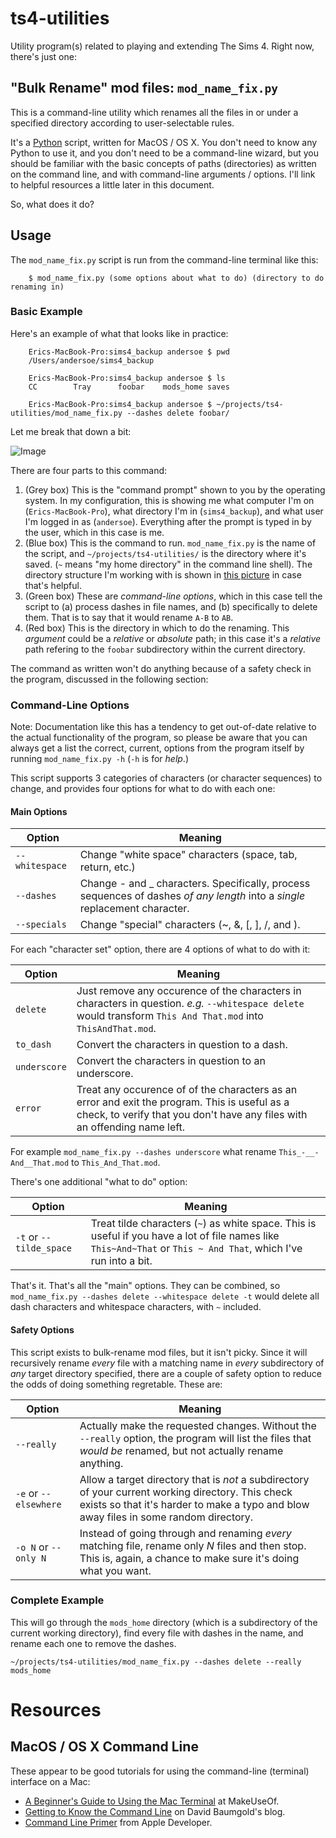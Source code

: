 # ts4-utilities
Utility program(s) related to playing and extending The Sims 4.  Right
now, there's just one:

## "Bulk Rename" mod files: `mod_name_fix.py` 

This is a command-line utility which renames all the files in or under
a specified directory according to user-selectable rules.

It's a [Python](https://docs.python.org/3/tutorial/index.html) script,
written for MacOS / OS X.  You don't need to know any Python to use
it, and you don't need to be a command-line wizard, but you should be
familiar with the basic concepts of paths (directories) as written on
the command line, and with command-line arguments / options.  I'll
link to helpful resources a little later in this document.

So, what does it do?

## Usage

The `mod_name_fix.py` script is run from the command-line terminal
like this:

``` shellsession
	$ mod_name_fix.py (some options about what to do) (directory to do renaming in)
```

### Basic Example

Here's an example of what that looks like in practice:

``` shellsession 
	Erics-MacBook-Pro:sims4_backup andersoe $ pwd
	/Users/andersoe/sims4_backup

	Erics-MacBook-Pro:sims4_backup andersoe $ ls
	CC        Tray      foobar    mods_home saves

	Erics-MacBook-Pro:sims4_backup andersoe $ ~/projects/ts4-utilities/mod_name_fix.py --dashes delete foobar/
```

Let me break that down a bit:

![Image](docs/tutorial-cmd-line.svg "Image of the preceding command
line, with boxes highlighting different parts.")

There are four parts to this command:

  1. (Grey box) This is the "command prompt" shown to you by the
      operating system.  In my configuration, this is showing me what
      computer I'm on (`Erics-MacBook-Pro`), what directory I'm in
      (`sims4_backup`), and what user I'm logged in as (`andersoe`).
      Everything after the prompt is typed in by the user, which in
      this case is me.
  2. (Blue box) This is the command to run.  `mod_name_fix.py` is the
     name of the script, and `~/projects/ts4-utilities/` is the
     directory where it's saved. (`~` means "my home directory" in the
     command line shell).  The directory structure I'm working with is
     shown in [this picture](docs/tutorial-cmd-line) in case that's
     helpful.
  3. (Green box) These are _command-line options_, which in this case
     tell the script to (a) process dashes in file names, and (b)
     specifically to delete them.  That is to say that it would rename
     `A-B` to `AB`.
  4. (Red box) This is the directory in which to do the renaming.
     This _argument_ could be a _relative_ or _absolute_ path; in this
     case it's a _relative_ path refering to the `foobar` subdirectory
     within the current directory.
	 
The command as written won't do anything because of a safety check in
the program, discussed in the following section:

### Command-Line Options

Note:  Documentation like this has a tendency to get out-of-date
relative to the actual functionality of the program, so please be
aware that you can always get a list the correct, current, options
from the program itself by running `mod_name_fix.py -h` (`-h` is for
_help_.)

This script supports 3 categories of characters (or character
sequences) to change, and provides four options for what to do with
each one:

#### Main Options

Option           | Meaning
---------------- | -------
`--whitespace`   | Change "white space" characters (space, tab, return, etc.)
`--dashes`       | Change - and _ characters.  Specifically, process sequences of dashes _of any length_ into a _single_ replacement character.
`--specials`     | Change "special" characters (~, &, [, ], /, and \).


For each "character set" option, there are 4 options of what to do
with it:

Option       | Meaning
-------------|--------
`delete`     | Just remove any occurence of the characters in characters in question. _e.g._ `--whitespace delete` would transform `This And That.mod` into `ThisAndThat.mod`.
`to_dash`    | Convert the characters in question to a dash.
`underscore` | Convert the characters in question to an underscore.
`error`      | Treat any occurence of of the characters as an error and exit the program.  This is useful as a check, to verify that you don't have any files with an offending name left.

For example `mod_name_fix.py --dashes underscore` what rename `This_-__-And__That.mod` to `This_And_That.mod`.

There's one additional "what to do" option:

Option                  | Meaning
------------------------|--------
`-t` or `--tilde_space` | Treat tilde characters (`~`) as white space.  This is useful if you have a lot of file names like `This~And~That` or `This ~ And That`, which I've run into a bit.


That's it.  That's all the "main" options.  They can be combined, so `mod_name_fix.py --dashes delete --whitespace delete -t` would delete all dash characters and whitespace characters, with `~` included.

#### Safety Options

This script exists to bulk-rename mod files, but it isn't picky.
Since it will recursively rename *every* file with a matching name in
*every* subdirectory of *any* target directory specified, there are a
couple of safety option to reduce the odds of doing something
regretable. These are:

Option                  | Meaning
------------------------|--------
`--really`              | Actually make the requested changes.  Without the `--really` option, the program will list the files that _would be_ renamed, but not actually rename anything.
`-e` or `--elsewhere`   | Allow a target directory that is *not* a subdirectory of your current working directory.  This check exists so that it's harder to make a typo and blow away files in some random directory.
`-o N` or `--only N`    | Instead of going through and renaming *every* matching file, rename only _N_ files and then stop.  This is, again, a chance to make sure it's doing what you want.

### Complete Example

This will go through the `mods_home` directory (which is a
subdirectory of the current working directory), find every file with
dashes in the name, and rename each one to remove the dashes.

``` shellsession
~/projects/ts4-utilities/mod_name_fix.py --dashes delete --really mods_home
```

# Resources

## MacOS / OS X Command Line

These appear to be good tutorials for using the command-line (terminal) interface on a Mac:
* [A Beginner's Guide to Using the Mac Terminal](https://www.makeuseof.com/tag/beginners-guide-mac-terminal/) at MakeUseOf.
* [Getting to Know the Command Line](https://www.davidbaumgold.com/tutorials/command-line/) on David Baumgold's blog.
* [Command Line Primer](https://developer.apple.com/library/archive/documentation/OpenSource/Conceptual/ShellScripting/CommandLInePrimer/CommandLine.html) from Apple Developer.


